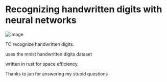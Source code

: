 # Recognizing handwritten digits with neural networks
![image](https://user-images.githubusercontent.com/83039642/209047770-ecc908db-65f4-46d9-88c6-1957ac7ec625.png)

TO recognize handwritten digits.

uses the mnist handwritten digits dataset

written in rust for space efficiency.

Thanks to jun for answering my stupid questions

